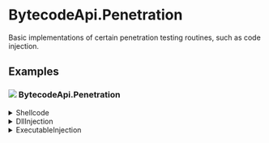 # BytecodeApi.Penetration

Basic implementations of certain penetration testing routines, such as code injection.

## Examples

### ![](http://bytecode77.com/public/vs/namespace.png) BytecodeApi.Penetration

<details>
<summary>Shellcode</summary>

The `Shellcode` class handles compiled assembly that is typically position independent.

```
byte[] compiledInstructions = ...;
Shellcode.Execute(compiledInstructions);
```

To extract the code section from an executable file, use `ExtractFromExecutable`:

```
byte[] exeFile = File.ReadAllBytes(@"C:\Windows\explorer.exe");
byte[] textSection = Shellcode.ExtractFromExecutable(exeFile);
```
</details>

<details>
<summary>DllInjection</summary>

To inject a running process with a DLL, use `DllInjection.Inject`:

```
using Process process = Process.GetProcessesByName("explorer")[0];
DllInjection.Inject(process, @"C:\path\to\library.dll");
```
</details>

<details>
<summary>ExecutableInjection</summary>

To perform process hollowing, use the `RunPE` method. An optional parameter enables parent process spoofing.

```
byte[] exeFile = ...;
int spoofedParentProcessId = ...;
ExecutableInjection.RunPE(@"C:\Windows\System32\svchost.exe", null, exeFile, spoofedParentProcessId);
```

To load and invoke a .NET executable, use `ExecuteDotNetAssembly`:

```
byte[] dotNetExecutable = ...;
ExecutableInjection.ExecuteDotNetAssembly(dotNetExecutable, new[] { "arg1", "arg2" });
```
</details>